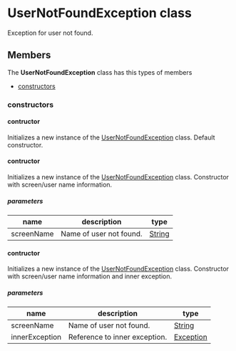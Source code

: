 
# UserNotFoundException class

Exception for user not found.

## Members

The **UserNotFoundException** class has this types of members

* [constructors](#constructors)

### constructors

#### contructor

Initializes a new instance of the [UserNotFoundException](Microsoft_Toolkit_Uwp_Services_Exceptions_UserNotFoundException.md) class. Default constructor.

#### contructor

Initializes a new instance of the [UserNotFoundException](Microsoft_Toolkit_Uwp_Services_Exceptions_UserNotFoundException.md) class. Constructor with screen/user name information.

##### parameters



| name | description | type || --- | --- | --- || screenName | Name of user not found. | [String](https://msdn.microsoft.com/library/windows/apps/System.String) |
#### contructor

Initializes a new instance of the [UserNotFoundException](Microsoft_Toolkit_Uwp_Services_Exceptions_UserNotFoundException.md) class. Constructor with screen/user name information and inner exception.

##### parameters



| name | description | type || --- | --- | --- || screenName | Name of user not found. | [String](https://msdn.microsoft.com/library/windows/apps/System.String) || innerException | Reference to inner exception. | [Exception](https://msdn.microsoft.com/library/windows/apps/System.Exception) |